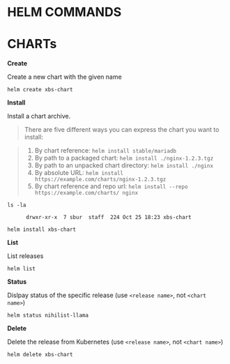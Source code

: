 # HELM COMMANDS

# CHARTs

**Create**

Create a new chart with the given name
```
helm create xbs-chart
```

**Install** 

Install a chart archive.

> There are five different ways you can express the chart you want to install:

> 1. By chart reference: `helm install stable/mariadb`
> 2. By path to a packaged chart: `helm install ./nginx-1.2.3.tgz`
> 3. By path to an unpacked chart directory: `helm install ./nginx`
> 4. By absolute URL: `helm install https://example.com/charts/nginx-1.2.3.tgz`
> 5. By chart reference and repo url: `helm install --repo https://example.com/charts/ nginx`
```
ls -la 

      drwxr-xr-x  7 sbur  staff  224 Oct 25 18:23 xbs-chart
      
helm install xbs-chart
```


**List**

List releases
```
helm list
```

**Status**

Dislpay status of the specific release (use `<release name>`, not `<chart name>`)
```
helm status nihilist-llama
```


**Delete**

Delete the release from Kubernetes (use `<release name>`, not `<chart name>`)
```
helm delete xbs-chart
```





































